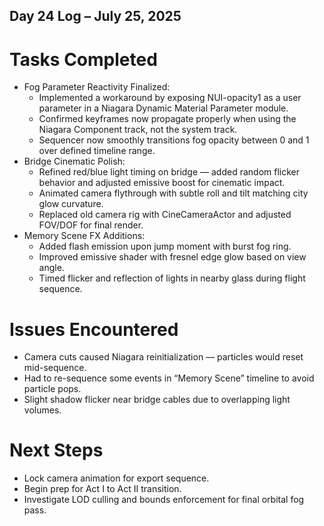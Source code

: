 ## Day 24 Log – July 25, 2025

# Tasks Completed
- Fog Parameter Reactivity Finalized:
  - Implemented a workaround by exposing NUI-opacity1 as a user parameter in a Niagara Dynamic Material Parameter module.
  - Confirmed keyframes now propagate properly when using the Niagara Component track, not the system track.
  - Sequencer now smoothly transitions fog opacity between 0 and 1 over defined timeline range.
- Bridge Cinematic Polish:
  - Refined red/blue light timing on bridge — added random flicker behavior and adjusted emissive boost for cinematic impact.
  - Animated camera flythrough with subtle roll and tilt matching city glow curvature.
  - Replaced old camera rig with CineCameraActor and adjusted FOV/DOF for final render.
- Memory Scene FX Additions:
  - Added flash emission upon jump moment with burst fog ring.
  - Improved emissive shader with fresnel edge glow based on view angle.
  - Timed flicker and reflection of lights in nearby glass during flight sequence.

# Issues Encountered
- Camera cuts caused Niagara reinitialization — particles would reset mid-sequence.
- Had to re-sequence some events in “Memory Scene” timeline to avoid particle pops.
- Slight shadow flicker near bridge cables due to overlapping light volumes.

# Next Steps
- Lock camera animation for export sequence.
- Begin prep for Act I to Act II transition.
- Investigate LOD culling and bounds enforcement for final orbital fog pass.